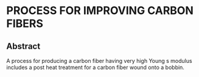 # PROCESS FOR IMPROVING CARBON FIBERS

## Abstract
A process for producing a carbon fiber having very high Young s modulus includes a post heat treatment for a carbon fiber wound onto a bobbin.